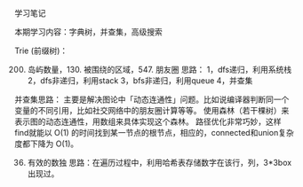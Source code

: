 学习笔记

本期学习内容：字典树，并查集，高级搜索

Trie (前缀树)：

200. 岛屿数量，130. 被围绕的区域，547. 朋友圈
思路：
1，dfs递归，利用系统栈
2，dfs非递归，利用stack
3，bfs非递归，利用queue
4，并查集

并查集思路：
    主要是解决图论中「动态连通性」问题。比如说编译器判断同一个变量的不同引用，比如社交网络中的朋友圈计算等等。
    使用森林（若干棵树）来表示图的动态连通性，用数组来具体实现这个森林。
    路径优化非常巧妙，这样find就能以 O(1) 的时间找到某一节点的根节点，相应的，connected和union复杂度都下降为 O(1)。
    
36. 有效的数独
思路：在遍历过程中，利用哈希表存储数字在该行，列，3*3box出现过。
